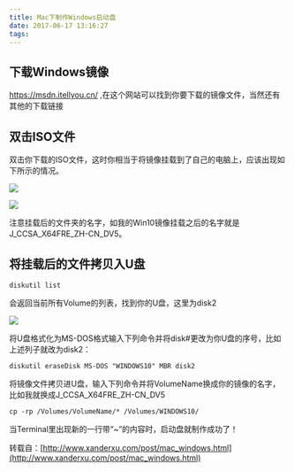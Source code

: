 ```yaml
---
title: Mac下制作Windows启动盘
date: 2017-06-17 13:16:27
tags:
---
```


## 下载Windows镜像

https://msdn.itellyou.cn/ ,在这个网站可以找到你要下载的镜像文件，当然还有其他的下载链接

## 双击ISO文件

双击你下载的ISO文件，这时你相当于将镜像挂载到了自己的电脑上，应该出现如下所示的情况。

![](https://s2.ax1x.com/2019/06/17/VH1MPH.png)

![](https://s2.ax1x.com/2019/06/17/VH1tZ8.png)

注意挂载后的文件夹的名字，如我的Win10镜像挂载之后的名字就是J_CCSA_X64FRE_ZH-CN_DV5。

## 将挂载后的文件拷贝入U盘

```
diskutil list
```

会返回当前所有Volume的列表，找到你的U盘，这里为disk2

![](https://s2.ax1x.com/2019/06/17/VH1yLV.png)

将U盘格式化为MS-DOS格式输入下列命令并将disk#更改为你U盘的序号，比如上述列子就改为disk2：

```
diskutil eraseDisk MS-DOS "WINDOWS10" MBR disk2
```

将镜像文件拷贝进U盘，输入下列命令并将VolumeName换成你的镜像的名字，比如我就换成J_CCSA_X64FRE_ZH-CN_DV5

```
cp -rp /Volumes/VolumeName/* /Volumes/WINDOWS10/ 
```

当Terminal里出现新的一行带“~”的内容时，启动盘就制作成功了！



转载自：[http://www.xanderxu.com/post/mac_windows.html](http://www.xanderxu.com/post/mac_windows.html)